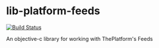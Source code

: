 lib-platform-feeds
==================

[![Build Status](https://travis-ci.org/pseudomuto/lib-platform-feeds.png)](https://travis-ci.org/pseudomuto/lib-platform-feeds)

An objective-c library for working with ThePlatform's Feeds
